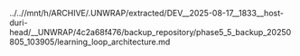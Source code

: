 ../..//mnt/h/ARCHIVE/.UNWRAP/extracted/DEV__2025-08-17__1833__host-duri-head/__UNWRAP/4c2a68f476/backup_repository/phase5_5_backup_20250805_103905/learning_loop_architecture.md
